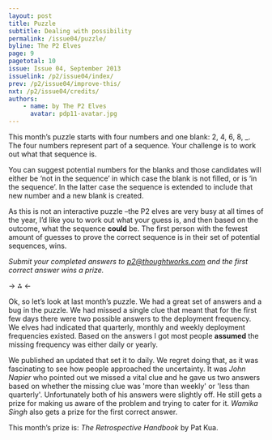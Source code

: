 ```yaml
---
layout: post
title: Puzzle
subtitle: Dealing with possibility
permalink: /issue04/puzzle/
byline: The P2 Elves
page: 9
pagetotal: 10
issue: Issue 04, September 2013
issuelink: /p2/issue04/index/
prev: /p2/issue04/improve-this/
nxt: /p2/issue04/credits/
authors:
    - name: by The P2 Elves
      avatar: pdp11-avatar.jpg
---
```

This month’s puzzle starts with four numbers and one blank: 2, 4, 6, 8, _. The four numbers represent part of a sequence. Your challenge is to work out what that sequence is. 

You can suggest potential numbers for the blanks and those candidates will either be ‘not in the sequence’ in which case the blank is not filled, or is ‘in the sequence’. In the latter case the sequence is extended to include that new number and a new blank is created.

As this is not an interactive puzzle –the P2 elves are very busy at all times of the year, I’d like you to work out what your guess is, and then based on the outcome, what the sequence **could** be. The first person with the fewest amount of guesses to prove the correct sequence is in their set of potential sequences, wins.

*Submit your completed answers to p2@thoughtworks.com and the first correct answer wins a prize.*

-> ⁂ <-

Ok, so let’s look at last month’s puzzle. We had a great set of answers and a bug in the puzzle. We had missed a single clue that meant that for the first few days there were two possible answers to the deployment frequency. We elves had indicated that quarterly, monthly and weekly deployment frequencies existed. Based on the answers I got most people **assumed** the missing frequency was either daily or yearly.

We published an updated that set it to daily. We regret doing that, as it was fascinating to see how people approached the uncertainty. It was *John Napier* who pointed out we missed a vital clue and he gave us two answers based on whether the missing clue was 'more than weekly' or 'less than quarterly'. Unfortunately both of his answers were slightly off. He still gets a prize for making us aware of the problem and trying to cater for it. *Wamika Singh* also gets a prize for the first correct answer.

<div class='normal-gist'><script src="https://gist.github.com/distributedlife/0a0b8b9189908806a93f.js"></script></div>

This month’s prize is: *The Retrospective Handbook* by Pat Kua.
